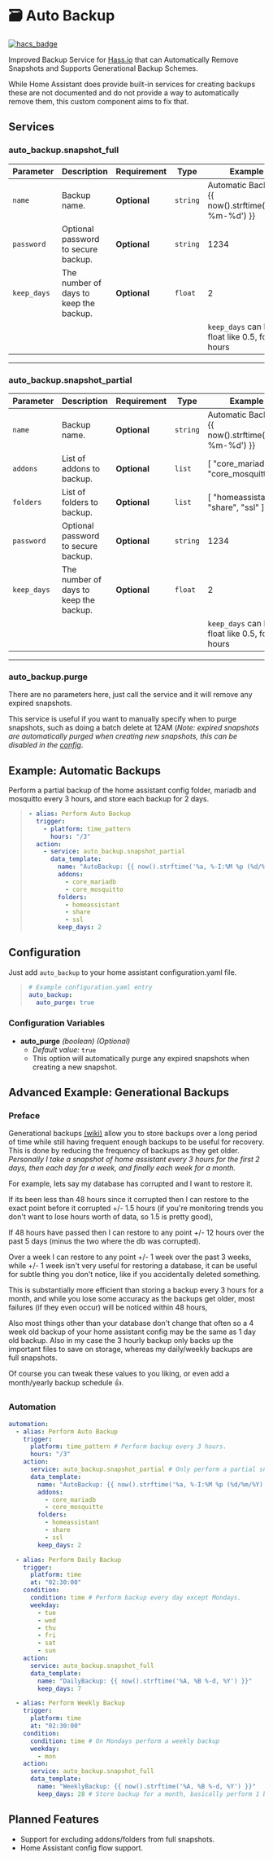 # <span style="font-family: 'Segoe UI Emoji'">🗃</span> Auto Backup

[![hacs_badge](https://img.shields.io/badge/HACS-Custom-orange.svg?style=for-the-badge)](https://github.com/custom-components/hacs)

Improved Backup Service for [Hass.io](https://www.home-assistant.io/hassio) that can Automatically Remove Snapshots and Supports Generational Backup Schemes.

While Home Assistant does provide built-in services for creating backups these are not documented and do not provide a way to automatically remove them, this custom component aims to fix that.

## Services

### auto_backup.snapshot_full

| Parameter   | Description                            | Requirement  | Type     | Example                                           |
| ----------- | -------------------------------------- | ------------ | -------- | ------------------------------------------------- |
| `name`      | Backup name.                           | **Optional** | `string` | Automatic Backup {{ now().strftime('%Y-%m-%d') }} |
| `password`  | Optional password to secure backup.    | **Optional** | `string` | 1234                                              |
| `keep_days` | The number of days to keep the backup. | **Optional** | `float`  | 2                                                 |
|             |                                        |              |          | `keep_days` can be a float like 0.5, for 12 hours |

---

### auto_backup.snapshot_partial

| Parameter   | Description                            | Requirement  | Type     | Example                                           |
| ----------- | -------------------------------------- | ------------ | -------- | ------------------------------------------------- |
| `name`      | Backup name.                           | **Optional** | `string` | Automatic Backup {{ now().strftime('%Y-%m-%d') }} |
| `addons`    | List of addons to backup.              | **Optional** | `list`   | [ "core_mariadb", "core_mosquitto" ]              |
| `folders`   | List of folders to backup.             | **Optional** | `list`   | [ "homeassistant", "share", "ssl" ]               |
| `password`  | Optional password to secure backup.    | **Optional** | `string` | 1234                                              |
| `keep_days` | The number of days to keep the backup. | **Optional** | `float`  | 2                                                 |
|             |                                        |              |          | `keep_days` can be a float like 0.5, for 12 hours |

---

### auto_backup.purge

There are no parameters here, just call the service and it will remove any expired snapshots.

This service is useful if you want to manually specify when to purge snapshots,
such as doing a batch delete at 12AM (_Note: expired snapshots are automatically purged when creating new snapshots,
this can be disabled in the [config](#configuration)_.

## Example: Automatic Backups

Perform a partial backup of the home assistant config folder, mariadb and mosquitto every 3 hours,
and store each backup for 2 days.

> ```yaml
> - alias: Perform Auto Backup
>   trigger:
>     - platform: time_pattern
>       hours: "/3"
>   action:
>     - service: auto_backup.snapshot_partial
>       data_template:
>         name: "AutoBackup: {{ now().strftime('%a, %-I:%M %p (%d/%m/%Y)') }}"
>         addons:
>           - core_mariadb
>           - core_mosquitto
>         folders:
>           - homeassistant
>           - share
>           - ssl
>         keep_days: 2
> ```

## Configuration

Just add `auto_backup` to your home assistant configuration.yaml file.

> ```yaml
> # Example configuration.yaml entry
> auto_backup:
>   auto_purge: true
> ```

### Configuration Variables

- **auto_purge** _(boolean) (Optional)_
  - _Default value:_ `true`
  - This option will automatically purge any expired snapshots when creating a new snapshot.

## Advanced Example: Generational Backups
### Preface
Generational backups [(wiki)](https://en.wikipedia.org/wiki/Backup_rotation_scheme#Grandfather-father-son) allow you to store backups over a long period of time while still having frequent enough backups to be useful for recovery. This is done by reducing the frequency of backups as they get older. <br>
_Personally I take a snapshot of home assistant every 3 hours for the first 2 days, then each day for a week, and finally each week for a month._

For example, lets say my database has corrupted and I want to restore it.

If its been less than 48 hours since it corrupted then I can restore to the exact point before it corrupted +/- 1.5 hours (if you're monitoring trends you don't want to lose hours worth of data, so 1.5 is pretty good),

If 48 hours have passed then I can restore to any point +/- 12 hours over the past 5 days (minus the two where the db was corrupted).

Over a week I can restore to any point +/- 1 week over the past 3 weeks, while +/- 1 week isn't very useful for restoring a database, it can be useful for subtle thing you don't notice, like if you accidentally deleted something.

This is substantially more efficient than storing a backup every 3 hours for a month, and while you lose some accuracy as the backups get older, most failures (if they even occur) will be noticed within 48 hours,

Also most things other than your database don't change that often so a 4 week old backup of your home assistant config may be the same as 1 day old backup.
Also in my case the 3 hourly backup only backs up the important files to save on storage, whereas my daily/weekly backups are full snapshots.

Of course you can tweak these values to you liking, or even add a month/yearly backup schedule 👍.
### Automation
```yaml
automation:
  - alias: Perform Auto Backup
    trigger:
      platform: time_pattern # Perform backup every 3 hours.
      hours: "/3"
    action:
      service: auto_backup.snapshot_partial # Only perform a partial snapshot to save storage.
      data_template:
        name: "AutoBackup: {{ now().strftime('%a, %-I:%M %p (%d/%m/%Y)') }}"
        addons:
          - core_mariadb
          - core_mosquitto
        folders:
          - homeassistant
          - share
          - ssl
        keep_days: 2

  - alias: Perform Daily Backup
    trigger:
      platform: time
      at: "02:30:00"
    condition:
      condition: time # Perform backup every day except Mondays.
      weekday:
        - tue
        - wed
        - thu
        - fri
        - sat
        - sun
    action:
      service: auto_backup.snapshot_full
      data_template:
        name: "DailyBackup: {{ now().strftime('%A, %B %-d, %Y') }}"
        keep_days: 7

  - alias: Perform Weekly Backup
    trigger:
      platform: time
      at: "02:30:00"
    condition:
      condition: time # On Mondays perform a weekly backup
      weekday:
        - mon
    action:
      service: auto_backup.snapshot_full
      data_template:
        name: "WeeklyBackup: {{ now().strftime('%A, %B %-d, %Y') }}"
        keep_days: 28 # Store backup for a month, basically perform 1 backup each week and store for 4 weeks.
```

## Planned Features

- Support for excluding addons/folders from full snapshots.
- Home Assistant config flow support.
